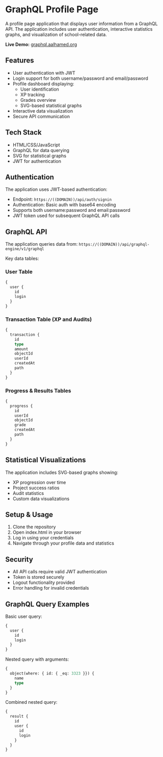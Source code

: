 # GraphQL Profile Page

A profile page application that displays user information from a GraphQL API. The application includes user authentication, interactive statistics graphs, and visualization of school-related data.

**Live Demo:** [graphql.aalhamed.org](https://graphql.aalhamed.org)

## Features

- User authentication with JWT
- Login support for both username/password and email/password
- Profile dashboard displaying:
  - User identification
  - XP tracking
  - Grades overview
  - SVG-based statistical graphs
- Interactive data visualization
- Secure API communication

## Tech Stack

- HTML/CSS/JavaScript
- GraphQL for data querying
- SVG for statistical graphs
- JWT for authentication

## Authentication

The application uses JWT-based authentication:

- Endpoint: `https://((DOMAIN))/api/auth/signin`
- Authentication: Basic auth with base64 encoding
- Supports both username:password and email:password
- JWT token used for subsequent GraphQL API calls

## GraphQL API

The application queries data from: `https://((DOMAIN))/api/graphql-engine/v1/graphql`

Key data tables:

### User Table
```graphql
{
  user {
    id
    login
  }
}
```

### Transaction Table (XP and Audits)
```graphql
{
  transaction {
    id
    type
    amount
    objectId
    userId
    createdAt
    path
  }
}
```

### Progress & Results Tables
```graphql
{
  progress {
    id
    userId
    objectId
    grade
    createdAt
    path
  }
}
```

## Statistical Visualizations

The application includes SVG-based graphs showing:
- XP progression over time
- Project success ratios
- Audit statistics
- Custom data visualizations

## Setup & Usage

1. Clone the repository
2. Open index.html in your browser
3. Log in using your credentials
4. Navigate through your profile data and statistics

## Security

- All API calls require valid JWT authentication
- Token is stored securely
- Logout functionality provided
- Error handling for invalid credentials

## GraphQL Query Examples

Basic user query:
```graphql
{
  user {
    id
    login
  }
}
```

Nested query with arguments:
```graphql
{
  object(where: { id: { _eq: 3323 }}) {
    name
    type
  }
}
```

Combined nested query:
```graphql
{
  result {
    id
    user {
      id
      login
    }
  }
}
```
